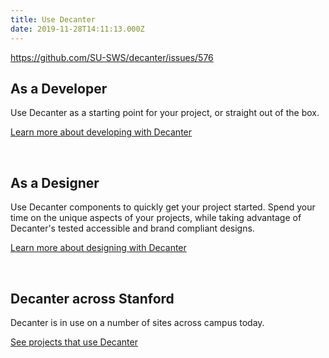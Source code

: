 ```yaml
---
title: Use Decanter
date: 2019-11-28T14:11:13.000Z
---
```

https://github.com/SU-SWS/decanter/issues/576

## As a Developer

Use Decanter as a starting point for your project, or straight out of the box.
<p><a href="/page/use-decanter-as-a-developer/" class="su-link su-link--action"> Learn more about developing with Decanter</a></p>
</br>

## As a Designer

Use Decanter components to quickly get your project started. Spend your time on the unique aspects of your projects, while taking advantage of Decanter's tested accessible and brand compliant designs.
<p><a href="/page/use-decanter-as-a-designer/" class="su-link su-link--action"> Learn more about designing with Decanter</a></p>
</br>

## Decanter across Stanford 

Decanter is in use on a number of sites across campus today.
<p><a href="/page/about-projects-that-use-decanter/" class="su-link su-link--action"> See projects that use Decanter</a></p>

